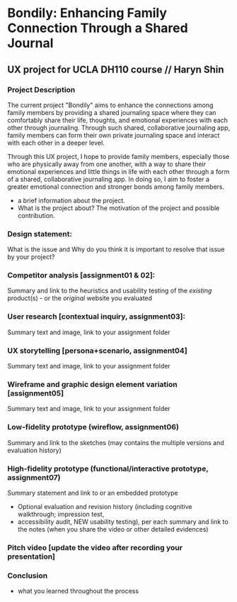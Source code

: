 # Bondily: Enhancing Family Connection Through a Shared Journal
## UX project for UCLA DH110 course // Haryn Shin
### Project Description 
The current project "Bondily" aims to enhance the connections among family members by providing a shared journaling space where they can comfortably share their life, thoughts, and emotional experiences with each other through journaling. Through such shared, collaborative journaling app, family members can form their own private journaling space and interact with each other in a deeper level.

Through this UX project, I hope to provide family members, especially those who are physically away from one another, with a way to share their emotional experiences and little things in life with each other through a form of a shared, collaborative journaling app. In doing so, I aim to foster a greater emotional connection and stronger bonds among family members.

- a brief information about the project. 
- What is the project about? The motivation of the project and possible contribution.

### Design statement: 
What is the issue and Why do you think it is important to resolve that issue by your project? 

### Competitor analysis [assignment01 & 02]:
Summary and link to the heuristics and usability testing of the *existing* product(s) - or the *original* website you evaluated

### User research [contextual inquiry, assignment03]:
Summary text and image, link to your assignment folder

### UX storytelling [persona+scenario, assignment04]
Summary text and image, link to your assignment folder

### Wireframe and graphic design element variation [assignment05]
Summary text and image, link to your assignment folder

### Low-fidelity prototype (wireflow, assignment06)
Summary and link to the sketches (may contains the multiple versions and evaluation history)

### High-fidelity prototype (functional/interactive prototype, assignment07)
Summary statement and link to or an embedded prototype
- Optional evaluation and revision history (including cognitive walkthrough; impression test, 
- accessibility audit, NEW usability testing), per each summary and link to the notes (when you share the video or other detailed evidences) 

### Pitch video [update the video after recording your presentation]
### Conclusion
- what you learned throughout the process
